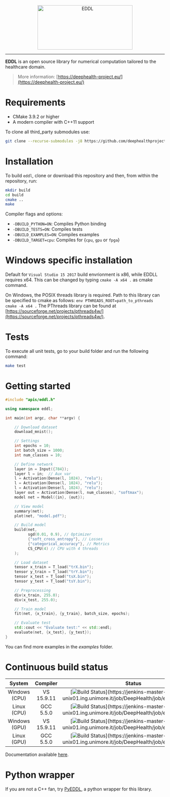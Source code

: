 <div align="center">
  <img src="https://raw.githubusercontent.com/salvacarrion/salvacarrion.github.io/master/assets/hot-linking/logo-eddl.png" alt="EDDL" height="140" width="300">
</div>

-----------------

**EDDL** is an open source library for numerical computation tailored to the healthcare domain.
> More information: [https://deephealth-project.eu/](https://deephealth-project.eu/)


# Requirements

- CMake 3.9.2 or higher
- A modern compiler with C++11 support

To clone all third_party submodules use:

```bash
git clone --recurse-submodules -j8 https://github.com/deephealthproject/eddl.git
```


# Installation

To build `eddl`, clone or download this repository and then, from within the repository, run:

```bash
mkdir build
cd build
cmake ..
make
```

Compiler flags and options:

- `-DBUILD_PYTHON=ON`: Compiles Python binding
- `-DBUILD_TESTS=ON`: Compiles tests
- `-DBUILD_EXAMPLES=ON`: Compiles examples
- `-DBUILD_TARGET=cpu`: Compiles for {`cpu`, `gpu` or `fpga`}


# Windows specific installation

Default for `Visual Studio 15 2017` build envrionment is x86, while EDDLL requires x64. This can be changed by typing `cmake -A x64 .` as cmake command.

On Windows, the POSIX threads library is required. Path to this library can be specified to cmake as follows: `env PTHREADS_ROOT=path_to_pthreads cmake -A x64 .`
The PThreads library can be found at [https://sourceforge.net/projects/pthreads4w/](https://sourceforge.net/projects/pthreads4w/).


# Tests

To execute all unit tests, go to your build folder and run the following command:

```bash
make test
```


# Getting started

```c++
#include "apis/eddl.h"

using namespace eddl;

int main(int argc, char **argv) {

    // Download dataset
    download_mnist();

    // Settings
    int epochs = 10;
    int batch_size = 1000;
    int num_classes = 10;

    // Define network
    layer in = Input({784});
    layer l = in;  // Aux var
    l = Activation(Dense(l, 1024), "relu");
    l = Activation(Dense(l, 1024), "relu");
    l = Activation(Dense(l, 1024), "relu");
    layer out = Activation(Dense(l, num_classes), "softmax");
    model net = Model({in}, {out});

    // View model
    summary(net);
    plot(net, "model.pdf");

    // Build model
    build(net,
          sgd(0.01, 0.9), // Optimizer
          {"soft_cross_entropy"}, // Losses
          {"categorical_accuracy"}, // Metrics
          CS_CPU(4) // CPU with 4 threads
    );

    // Load dataset
    tensor x_train = T_load("trX.bin");
    tensor y_train = T_load("trY.bin");
    tensor x_test = T_load("tsX.bin");
    tensor y_test = T_load("tsY.bin");

    // Preprocessing
    div(x_train, 255.0);
    div(x_test, 255.0);

    // Train model
    fit(net, {x_train}, {y_train}, batch_size, epochs);

    // Evaluate test
    std::cout << "Evaluate test:" << std::endl;
    evaluate(net, {x_test}, {y_test});
}

```

You can find more examples in the _examples_ folder.


# Continuous build status

| System  |  Compiler  | Status |
|:-------:|:----------:|:------:|
| Windows (CPU) | VS 15.9.11 | [![Build Status](https://jenkins-master-deephealth-unix01.ing.unimore.it/badge/job/DeepHealth/job/eddl/job/master/windows_end?)](https://jenkins-master-deephealth-unix01.ing.unimore.it/job/DeepHealth/job/eddl/job/master/)      |
| Linux (CPU)   | GCC 5.5.0  | [![Build Status](https://jenkins-master-deephealth-unix01.ing.unimore.it/badge/job/DeepHealth/job/eddl/job/master/linux_end?)](https://jenkins-master-deephealth-unix01.ing.unimore.it/job/DeepHealth/job/eddl/job/master/)        |
| Windows (GPU) | VS 15.9.11 | [![Build Status](https://jenkins-master-deephealth-unix01.ing.unimore.it/badge/job/DeepHealth/job/eddl/job/master/windows_gpu_end?)](https://jenkins-master-deephealth-unix01.ing.unimore.it/job/DeepHealth/job/eddl/job/master/)  |
| Linux (GPU)   | GCC 5.5.0  | [![Build Status](https://jenkins-master-deephealth-unix01.ing.unimore.it/badge/job/DeepHealth/job/eddl/job/master/linux_gpu_end?)](https://jenkins-master-deephealth-unix01.ing.unimore.it/job/DeepHealth/job/eddl/job/master/)    |

Documentation available [here](http://imagelab.ing.unimore.it/eddl/).


# Python wrapper

If you are not a C++ fan, try [PyEDDL](https://github.com/deephealthproject/pyeddl), a python wrapper for this library.
